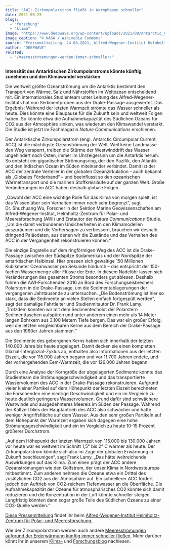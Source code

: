 ```yaml
---
title: "AWI: Zirkumpolarstrom fließt in Warmphasen schneller"
date: 2021-06-25
blogs: 
  - "forschung"
  - "klima"
image: "https://www.deepwave.org/wp-content/uploads/2021/08/Antarctic_Circumpolar_Current.png"
image_caption: "© NASA / Wikimedia Commons"
source: "Pressemitteilung, 24.06.2021, Alfred-Wegener-Institut Helmholtz-Zentrum für Polar- und Meeresforschung"
author: "DEEPWAVE"
related: 
  - "/meeresstroemungen-werden-immer-schneller/"
---
```


**Intensität des Antarktischen Zirkumpolarstroms könnte künftig zunehmen und den Klimawandel verstärken**

Die weltweit größte Ozeanströmung um die Antarktis bestimmt den Transport von Wärme, Salz und Nährstoffen im Weltozean entscheidend mit. Ein internationales Studienteam unter Leitung des Alfred-Wegener-Instituts hat nun Sedimentproben aus der Drake-Passage ausgewertet. Das Ergebnis: Während der letzten Warmzeit strömte das Wasser schneller als heute. Dies könnte eine Blaupause für die Zukunft sein und weltweit Folgen haben. So könnte etwa die Aufnahmekapazität des Südlichen Ozeans für CO2 aus der Atmosphäre sinken, was wiederum den Klimawandel verstärkt. Die Studie ist jetzt im Fachmagazin _Nature Communications_ erschienen.

Der Antarktische Zirkumpolarstrom (engl. Antarctic Circumpolar Current, ACC) ist die mächtigste Ozeanströmung der Welt. Weil keine Landmasse den Weg versperrt, treiben die Stürme der Westwinddrift das Wasser ungehindert nach Osten, immer im Uhrzeigersinn um die Antarktis herum. So entsteht ein gigantischer Strömungsring, der den Pazifik, den Atlantik und den Indischen Ozean im Süden miteinander verbindet. Damit ist der ACC der zentrale Verteiler in der globalen Ozeanzirkulation – auch bekannt als „Globales Förderband“ – und beeinflusst so den ozeanischen Wärmetransport und die marinen Stoffkreisläufe auf der ganzen Welt. Große Veränderungen im ACC haben deshalb globale Folgen.

„Obwohl der ACC eine wichtige Rolle für das Klima von morgen spielt, ist das Wissen über sein Verhalten immer noch sehr begrenzt“, sagt Dr. Shuzhuang Wu, Forscher in der Sektion Marine Geowissenschaften am Alfred-Wegener-Institut, Helmholtz-Zentrum für Polar- und Meeresforschung (AWI) und Erstautor der _Nature Communications_\-Studie. „Um die damit verbundenen Unsicherheiten in den Klimamodellen auszuräumen und die Vorhersagen zu verbessern, brauchen wir deshalb dringend Paläodaten, aus denen wir die Zustände und das Verhalten des ACC in der Vergangenheit rekonstruieren können.“

Die einzige Engstelle auf dem ringförmigen Weg des ACC ist die Drake-Passage zwischen der Südspitze Südamerikas und der Nordspitze der antarktischen Halbinsel. Hier pressen sich gewaltige 150 Millionen Kubikmeter Ozeanwasser pro Sekunde hindurch – das entspricht der 150-fachen Wassermenge aller Flüsse der Erde. In diesem Nadelöhr lassen sich Veränderungen des gesamten Stroms besonders gut ablesen. Deshalb fuhren die AWI-Forschenden 2016 an Bord des Forschungseisbrechers Polarstern in die Drake-Passage, um die Sedimentablagerungen der vergangenen Jahrtausende zu untersuchen. „Die Bodenströmung ist hier so stark, dass die Sedimente an vielen Stellen einfach fortgespült werden“, sagt der damalige Fahrtleiter und Studienmitautor Dr. Frank Lamy. „Trotzdem konnten wir mit dem Sedimentecholot der Polarstern Sedimenttaschen aufspüren und unter anderem einen mehr als 14 Meter langen Bohrkern aus 3.100 Metern Tiefe bergen. Das war ein großer Erfolg, weil die letzten vergleichbaren Kerne aus dem Bereich der Drake-Passage aus den 1960er Jahren stammen.“

Die Sedimente des geborgenen Kerns haben sich innerhalb der letzten 140.000 Jahre bis heute abgelagert. Damit decken sie einen kompletten Glazial-Interglazial-Zyklus ab, enthalten also Informationen aus der letzten Eiszeit, die vor 115.000 Jahren begann und vor 11.700 Jahren endete, und der vorhergehenden Eem-Warmzeit, die vor 126.000 Jahren begann.

Durch eine Analyse der Korngröße der abgelagerten Sedimente konnte das Studienteam die Strömungsgeschwindigkeit und das transportierte Wasservolumen des ACC in der Drake-Passage rekonstruieren. Aufgrund vieler kleiner Partikel auf dem Höhepunkt der letzten Eiszeit berechneten die Forschenden eine niedrige Geschwindigkeit und ein im Vergleich zu heute deutlich geringeres Wasservolumen. Grund dafür sind schwächere Westwinde und ausgedehnteres Meereis im Süden der Passage. Während der Kaltzeit blies der Hauptantrieb des ACC also schwächer und hatte weniger Angriffsfläche auf dem Wasser. Aus den sehr großen Partikeln auf dem Höhepunkt der Warmzeit ergaben sich dagegen eine hohe Strömungsgeschwindigkeit und ein im Vergleich zu heute 10-15 Prozent größerer Durchstrom.

„Auf dem Höhepunkt der letzten Warmzeit von 115.000 bis 130.000 Jahren vor heute war es weltweit im Schnitt 1,5° bis 2° C wärmer als heute. Der Zirkumpolarstrom könnte sich also im Zuge der globalen Erwärmung in Zukunft beschleunigen“, sagt Frank Lamy. „Das hätte weitreichende Auswirkungen auf das Klima. Zum einen prägt der ACC andere Ozeanströmungen wie den Golfstrom, der unser Klima in Nordwesteuropa mitbestimmt. Zum anderen nehmen die Ozeane etwa ein Drittel des zusätzlichen CO2 aus der Atmosphäre auf. Ein schnellerer ACC fördert jedoch den Auftrieb von CO2\-reichem Tiefenwasser an die Oberfläche. Die Aufnahmekapazität der Ozeane für atmosphärisches CO2 könnte sich damit reduzieren und die Konzentration in der Luft könnte schneller steigen. Langfristig könnten dann sogar große Teile des Südlichen Ozeans zu einer CO2\-Quelle werden.“

[Diese Pressemitteilung](https://www.awi.de/ueber-uns/service/presse/presse-detailansicht/zirkumpolarstrom-fliesst-in-warmphasen-schneller.html) findet ihr beim [Alfred-Wegener-Institut Helmholtz-Zentrum für Polar- und Meeresforschung.](https://www.awi.de/)

Wie der Zirkumpolarstrom werden auch andere [Meeresströmungen aufgrund der Erderwärmung künftig immer schneller fließen](https://www.deepwave.org/meeresstroemungen-werden-immer-schneller/). Mehr darüber könnt ihr in unserem [Klima-](https://www.deepwave.org/blogs/klima/) und [Forschungsblog](https://www.deepwave.org/blogs/forschung/) nachlesen.
